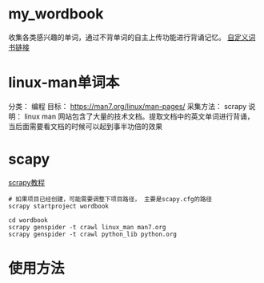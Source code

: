 # my_wordbook
收集各类感兴趣的单词，通过不背单词的自主上传功能进行背诵记忆。
[自定义词书链接](https://bbdc.cn/lexis_book_index)

# linux-man单词本
分类： 编程
目标： https://man7.org/linux/man-pages/
采集方法： scrapy
说明： linux man 网站包含了大量的技术文档。提取文档中的英文单词进行背诵，当后面需要看文档的时候可以起到事半功倍的效果


# scapy 
[scrapy教程](https://docs.scrapy.org/en/latest/intro/tutorial.html)
```shell
# 如果项目已经创建，可能需要调整下项目路径， 主要是scapy.cfg的路径
scrapy startproject wordbook

cd wordbook
scrapy genspider -t crawl linux_man man7.org
scrapy genspider -t crawl python_lib python.org

```

# 使用方法

